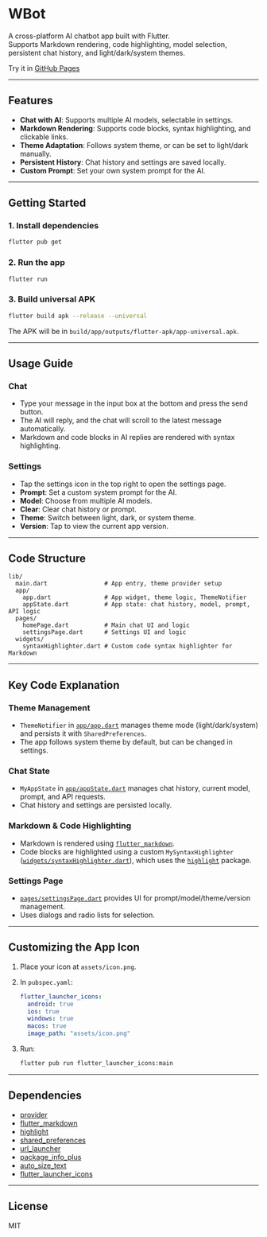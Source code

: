 # WBot

A cross-platform AI chatbot app built with Flutter.  
Supports Markdown rendering, code highlighting, model selection, persistent chat history, and light/dark/system themes.

Try it in [GitHub Pages](https://wayuto.github.io)

---

## Features

- **Chat with AI**: Supports multiple AI models, selectable in settings.
- **Markdown Rendering**: Supports code blocks, syntax highlighting, and clickable links.
- **Theme Adaptation**: Follows system theme, or can be set to light/dark manually.
- **Persistent History**: Chat history and settings are saved locally.
- **Custom Prompt**: Set your own system prompt for the AI.

---

## Getting Started

### 1. Install dependencies

```sh
flutter pub get
```

### 2. Run the app

```sh
flutter run
```

### 3. Build universal APK

```sh
flutter build apk --release --universal
```
The APK will be in `build/app/outputs/flutter-apk/app-universal.apk`.

---

## Usage Guide

### Chat

- Type your message in the input box at the bottom and press the send button.
- The AI will reply, and the chat will scroll to the latest message automatically.
- Markdown and code blocks in AI replies are rendered with syntax highlighting.

### Settings

- Tap the settings icon in the top right to open the settings page.
- **Prompt**: Set a custom system prompt for the AI.
- **Model**: Choose from multiple AI models.
- **Clear**: Clear chat history or prompt.
- **Theme**: Switch between light, dark, or system theme.
- **Version**: Tap to view the current app version.

---

## Code Structure

```
lib/
  main.dart                # App entry, theme provider setup
  app/
    app.dart               # App widget, theme logic, ThemeNotifier
    appState.dart          # App state: chat history, model, prompt, API logic
  pages/
    homePage.dart          # Main chat UI and logic
    settingsPage.dart      # Settings UI and logic
  widgets/
    syntaxHighlighter.dart # Custom code syntax highlighter for Markdown
```

---

## Key Code Explanation

### Theme Management

- `ThemeNotifier` in [`app/app.dart`](lib/app/app.dart) manages theme mode (light/dark/system) and persists it with `SharedPreferences`.
- The app follows system theme by default, but can be changed in settings.

### Chat State

- `MyAppState` in [`app/appState.dart`](lib/app/appState.dart) manages chat history, current model, prompt, and API requests.
- Chat history and settings are persisted locally.

### Markdown & Code Highlighting

- Markdown is rendered using [`flutter_markdown`](https://pub.dev/packages/flutter_markdown).
- Code blocks are highlighted using a custom `MySyntaxHighlighter` ([`widgets/syntaxHighlighter.dart`](lib/widgets/syntaxHighlighter.dart)), which uses the [`highlight`](https://pub.dev/packages/highlight) package.

### Settings Page

- [`pages/settingsPage.dart`](lib/pages/settingsPage.dart) provides UI for prompt/model/theme/version management.
- Uses dialogs and radio lists for selection.

---

## Customizing the App Icon

1. Place your icon at `assets/icon.png`.
2. In `pubspec.yaml`:

    ```yaml
    flutter_launcher_icons:
      android: true
      ios: true
      windows: true
      macos: true
      image_path: "assets/icon.png"
    ```

3. Run:

    ```sh
    flutter pub run flutter_launcher_icons:main
    ```

---

## Dependencies

- [provider](https://pub.dev/packages/provider)
- [flutter_markdown](https://pub.dev/packages/flutter_markdown)
- [highlight](https://pub.dev/packages/highlight)
- [shared_preferences](https://pub.dev/packages/shared_preferences)
- [url_launcher](https://pub.dev/packages/url_launcher)
- [package_info_plus](https://pub.dev/packages/package_info_plus)
- [auto_size_text](https://pub.dev/packages/auto_size_text)
- [flutter_launcher_icons](https://pub.dev/packages/flutter_launcher_icons)

---

## License

MIT
